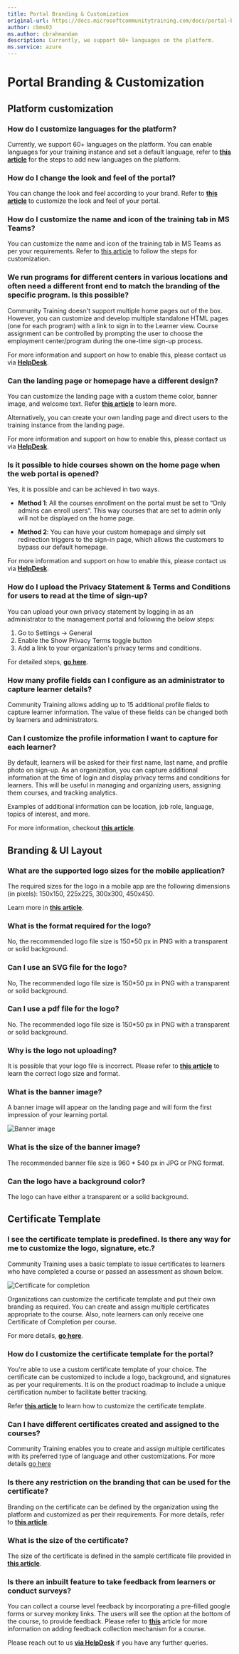 ```yaml
---
title: Portal Branding & Customization
original-url: https://docs.microsoftcommunitytraining.com/docs/portal-branding-customization
author: cbms03
ms.author: cbrahmandam
description: Currently, we support 60+ languages on the platform.
ms.service: azure
---
```


# Portal Branding & Customization

## Platform customization

### How do I customize languages for the platform?

Currently, we support 60+ languages on the platform. You can enable languages for your training instance and set a default language, refer to **[this article](../settings/customize-languages-for-the-learners-on-the-platform.md)** for the steps to add new languages on the platform.

### How do I change the look and feel of the portal?

You can change the look and feel according to your brand. Refer to **[this article](../settings/customize-the-look-and-feel-of-your-portal.md)** to customize the look and feel of your portal.

### How do I customize the name and icon of the training tab in MS Teams?

You can customize the name and icon of the training tab in MS Teams as per your requirements. Refer to [this article](../infrastructure-management/configure-your-platform-infrastructure/customize-the-name-and-icon-of-the-training-tab-in-ms-teams.md) to follow the steps for customization.

### We run programs for different centers in various locations and often need a different front end to match the branding of the specific program. Is this possible?

Community Training doesn't support multiple home pages out of the box. However, you can customize and develop multiple standalone HTML pages (one for each program) with a link to sign in to the Learner view. Course assignment can be controlled by prompting the user to choose the employment center/program during the one-time sign-up process.

For more information and support on how to enable this, please contact us via [**HelpDesk**](https://aka.ms/cthelpdesk).

### Can the landing page or homepage have a different design?

You can customize the landing page with a custom theme color, banner image, and welcome text. Refer [**this article**](../settings/customize-the-look-and-feel-of-your-portal.md) to learn more.

Alternatively, you can create your own landing page and direct users to the training instance from the landing page.

For more information and support on how to enable this, please contact us via [**HelpDesk**](https://aka.ms/cthelpdesk).

### Is it possible to hide courses shown on the home page when the web portal is opened?

Yes, it is possible and can be achieved in two ways.

* **Method 1**: All the courses enrollment on the portal must be set to “Only admins can enroll users”. This way courses that are set to admin only will not be displayed on the home page.

* **Method 2**: You can have your custom homepage and simply set redirection triggers to the sign-in page, which allows the customers to bypass our default homepage.

For more information and support on how to enable this, please contact us via [**HelpDesk**](https://aka.ms/cthelpdesk).

### How do I upload the Privacy Statement & Terms and Conditions for users to read at the time of sign-up?

You can upload your own privacy statement by logging in as an administrator to the management portal and following the below steps:

1. Go to Settings -> General
2. Enable the Show Privacy Terms toggle button
3. Add a link to your organization's privacy terms and conditions.

For detailed steps,  [**go here**](../settings/add-additional-profile-fields-for-user-information.md#add-privacy-terms-and-conditions).

### How many profile fields can I configure as an administrator to capture learner details?

Community Training allows adding up to 15 additional profile fields to capture learner information. The value of these fields can be changed both by learners and administrators.

### Can I customize the profile information I want to capture for each learner?

By default, learners will be asked for their first name, last name, and profile photo on sign-up. As an organization, you can capture additional information at the time of login and display privacy terms and conditions for learners. This will be useful in managing and organizing users, assigning them courses, and tracking analytics.

Examples of additional information can be location, job role, language, topics of interest, and more.

For more information, checkout [**this article**](../settings/add-additional-profile-fields-for-user-information.md).

## Branding & UI Layout

### What are the supported logo sizes for the mobile application?

The required sizes for the logo in a mobile app are the following dimensions (in pixels): 150x150, 225x225, 300x300, 450x450.

Learn more in [**this article**](../infrastructure-management/install-your-platform-instance/create-publish-mobile-app.md).

### What is the format required for the logo?

No, the recommended logo file size is 150*50 px in PNG with a transparent or solid background.

### Can I use an SVG file for the logo?

No, The recommended logo file size is 150*50 px in PNG with a transparent or solid background.

### Can I use a pdf file for the logo?

No. The recommended logo file size is 150*50 px in PNG with a transparent or solid background.

### Why is the logo not uploading?

It is possible that your logo file is incorrect. Please refer to [**this article**](../infrastructure-management/install-your-platform-instance/create-publish-mobile-app.md) to learn the correct logo size and format.

### What is the banner image?

A banner image will appear on the landing page and will form the first impression of your learning portal.

![Banner image](../media/image%28154%29.png)

### What is the size of the banner image?

The recommended banner file size is 960 * 540 px in JPG or PNG format.

### Can the logo have a background color?

The logo can have either a transparent or a solid background.

## Certificate Template

### I see the certificate template is predefined. Is there any way for me to customize the logo, signature, etc.?

Community Training uses a basic template to issue certificates to learners who have completed a course or passed an assessment as shown below.

![Certificate for completion](../media/image%2829%29.png)

Organizations can customize the certificate template and put their own branding as required. You can create and assign multiple certificates appropriate to the course. Also, note learners can only receive one Certificate of Completion per course.

For more details, [**go here**](../settings/customize-the-certificate-template.md).

### How do I customize the certificate template for the portal?

You're able to use a custom certificate template of your choice. The certificate can be customized to include a logo, background, and signatures as per your requirements. It is on the product roadmap to include a unique certification number to facilitate better tracking.

Refer **[this article](../settings/customize-the-certificate-template.md)** to learn how to customize the certificate template.

### Can I have different certificates created and assigned to the courses?

Community Training enables you to create and assign multiple certificates with its preferred type of language and other customizations. For more details [go here](../settings/enable-course-level-certificate.md)

### Is there any restriction on the branding that can be used for the certificate?

Branding on the certificate can be defined by the organization using the platform and customized as per their requirements. For more details, refer to [**this article**](../settings/customize-the-certificate-template.md).

### What is the size of the certificate?

The size of the certificate is defined in the sample certificate file provided in [**this article**](../settings/customize-the-certificate-template.md).

<!--
## Custom domain URL

### How do I change the domain of my training portal?

You can change the domain of your portal and use a custom domain that reflects your organization's name or brand. Refer to **[this article](../infrastructure-management/configure-your-platform-infrastructure/setup-custom-domain-url.md)** to change the domain of your portal.

## Feedback & survey
-->
### Is there an inbuilt feature to take feedback from learners or conduct surveys?

You can collect a course level feedback by incorporating a pre-filled google forms or survey monkey links. The users will see the option at the bottom of the course, to provide feedback. Please refer to [**this**](../content-management/create-content/create-course-category/add-feedback-form-for-a-course.md) article for more information on adding feedback collection mechanism for a course.


Please reach out to us [**via HelpDesk**](https://aka.ms/cthelpdesk) if you have any further queries.
